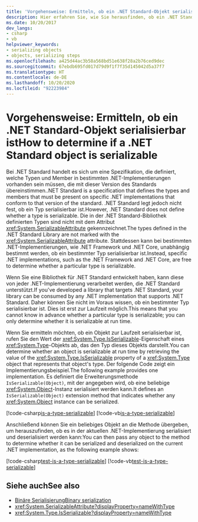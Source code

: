 ```yaml
---
title: 'Vorgehensweise: Ermitteln, ob ein .NET Standard-Objekt serialisierbar ist'
description: Hier erfahren Sie, wie Sie herausfinden, ob ein .NET Standard-Typ zur Laufzeit serialisiert werden kann.
ms.date: 10/20/2017
dev_langs:
- csharp
- vb
helpviewer_keywords:
- serializing objects
- objects, serializing steps
ms.openlocfilehash: a425d44ac3b58a568bd51e638f28a2b76ced9dec
ms.sourcegitcommit: 67ebdb695fd017d79d9f1f7f35d145042d5a37f7
ms.translationtype: HT
ms.contentlocale: de-DE
ms.lasthandoff: 10/20/2020
ms.locfileid: "92223984"
---
```

# <a name="how-to-determine-if-a-net-standard-object-is-serializable"></a><span data-ttu-id="f7978-103">Vorgehensweise: Ermitteln, ob ein .NET Standard-Objekt serialisierbar ist</span><span class="sxs-lookup"><span data-stu-id="f7978-103">How to determine if a .NET Standard object is serializable</span></span>

<span data-ttu-id="f7978-104">Bei .NET Standard handelt es sich um eine Spezifikation, die definiert, welche Typen und Member in bestimmten .NET-Implementierungen vorhanden sein müssen, die mit dieser Version des Standards übereinstimmen.</span><span class="sxs-lookup"><span data-stu-id="f7978-104">.NET Standard is a specification that defines the types and members that must be present on specific .NET implementations that conform to that version of the standard.</span></span> <span data-ttu-id="f7978-105">.NET Standard legt jedoch nicht fest, ob ein Typ serialisierbar ist.</span><span class="sxs-lookup"><span data-stu-id="f7978-105">However, .NET Standard does not define whether a type is serializable.</span></span> <span data-ttu-id="f7978-106">Die in der .NET Standard-Bibliothek definierten Typen sind nicht mit dem Attribut <xref:System.SerializableAttribute> gekennzeichnet.</span><span class="sxs-lookup"><span data-stu-id="f7978-106">The types defined in the .NET Standard Library are not marked with the <xref:System.SerializableAttribute> attribute.</span></span> <span data-ttu-id="f7978-107">Stattdessen kann bei bestimmten .NET-Implementierungen, wie .NET Framework und .NET Core, unabhängig bestimmt werden, ob ein bestimmter Typ serialisierbar ist.</span><span class="sxs-lookup"><span data-stu-id="f7978-107">Instead, specific .NET implementations, such as the .NET Framework and .NET Core, are free to determine whether a particular type is serializable.</span></span>

<span data-ttu-id="f7978-108">Wenn Sie eine Bibliothek für .NET Standard entwickelt haben, kann diese von jeder .NET-Implementierung verarbeitet werden, die .NET Standard unterstützt.</span><span class="sxs-lookup"><span data-stu-id="f7978-108">If you've developed a library that targets .NET Standard, your library can be consumed by any .NET implementation that supports .NET Standard.</span></span> <span data-ttu-id="f7978-109">Daher können Sie nicht im Voraus wissen, ob ein bestimmter Typ serialisierbar ist. Dies ist erst zur Laufzeit möglich.</span><span class="sxs-lookup"><span data-stu-id="f7978-109">This means that you cannot know in advance whether a particular type is serializable; you can only determine whether it is serializable at run time.</span></span>

<span data-ttu-id="f7978-110">Wenn Sie ermitteln möchten, ob ein Objekt zur Laufzeit serialisierbar ist, rufen Sie den Wert der <xref:System.Type.IsSerializable>-Eigenschaft eines <xref:System.Type>-Objekts ab, das den Typ dieses Objekts darstellt.</span><span class="sxs-lookup"><span data-stu-id="f7978-110">You can determine whether an object is serializable at run time by retrieving the value of the <xref:System.Type.IsSerializable> property of a <xref:System.Type> object that represents that object's type.</span></span> <span data-ttu-id="f7978-111">Der folgende Code zeigt ein Implementierungsbeispiel.</span><span class="sxs-lookup"><span data-stu-id="f7978-111">The following example provides one implementation.</span></span> <span data-ttu-id="f7978-112">Es definiert die Erweiterungsmethode `IsSerializable(Object)`, mit der angegeben wird, ob eine beliebige <xref:System.Object>-Instanz serialisiert werden kann.</span><span class="sxs-lookup"><span data-stu-id="f7978-112">It defines an `IsSerializable(Object)` extension method that indicates whether any <xref:System.Object> instance can be serialized.</span></span>

[!code-csharp[is-a-type-serializable](~/samples/snippets/standard/serialization/is-serializable/csharp/program.cs#2)]
[!code-vb[is-a-type-serializable](~/samples/snippets/standard/serialization/is-serializable/vb/library.vb#2)]

<span data-ttu-id="f7978-113">Anschließend können Sie ein beliebiges Objekt an die Methode übergeben, um herauszufinden, ob es in der aktuellen .NET-Implementierung serialisiert und deserialisiert werden kann:</span><span class="sxs-lookup"><span data-stu-id="f7978-113">You can then pass any object to the method to determine whether it can be serialized and deserialized on the current .NET implementation, as the following example shows:</span></span>

[!code-csharp[test-is-a-type-serializable](~/samples/snippets/standard/serialization/is-serializable/csharp/program.cs#1)]
[!code-vb[test-is-a-type-serializable](~/samples/snippets/standard/serialization/is-serializable/vb/program.vb#1)]

## <a name="see-also"></a><span data-ttu-id="f7978-114">Siehe auch</span><span class="sxs-lookup"><span data-stu-id="f7978-114">See also</span></span>

- [<span data-ttu-id="f7978-115">Binäre Serialisierung</span><span class="sxs-lookup"><span data-stu-id="f7978-115">Binary serialization</span></span>](binary-serialization.md)
- <xref:System.SerializableAttribute?displayProperty=nameWithType>
- <xref:System.Type.IsSerializable?displayProperty=nameWithType>
